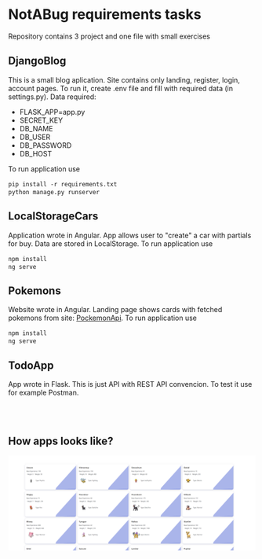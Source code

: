 # NotABug requirements tasks

Repository contains 3 project and one file with small exercises

## DjangoBlog

This is a small blog aplication. Site contains only landing, register, login, account pages. To run it, create .env file and fill with required data (in settings.py). Data required: 
* FLASK_APP=app.py
* SECRET_KEY
* DB_NAME
* DB_USER
* DB_PASSWORD
* DB_HOST

To run application use 
```
pip install -r requirements.txt
python manage.py runserver
```

## LocalStorageCars

Application wrote in Angular. App allows user to "create" a car with partials for buy. Data are stored in LocalStorage. To run application use 
```
npm install
ng serve
```

## Pokemons

Website wrote in Angular. Landing page shows cards with fetched pokemons from site: [PockemonApi](https://pokeapi.co). To run application use 
```
npm install
ng serve
```

## TodoApp

App wrote in Flask. This is just API with REST API convencion. To test it use for example Postman.

<br/>
<br/>

## How apps looks like?


![alt text](pokemonApp.jpg?raw=true)
